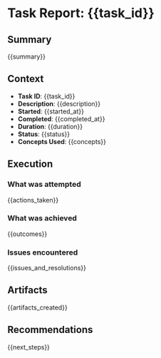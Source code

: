 # Task Report: {{task_id}}

## Summary
{{summary}}

## Context
- **Task ID**: {{task_id}}
- **Description**: {{description}}
- **Started**: {{started_at}}
- **Completed**: {{completed_at}}
- **Duration**: {{duration}}
- **Status**: {{status}}
- **Concepts Used**: {{concepts}}

## Execution

### What was attempted
{{actions_taken}}

### What was achieved
{{outcomes}}

### Issues encountered
{{issues_and_resolutions}}

## Artifacts
{{artifacts_created}}

## Recommendations
{{next_steps}}